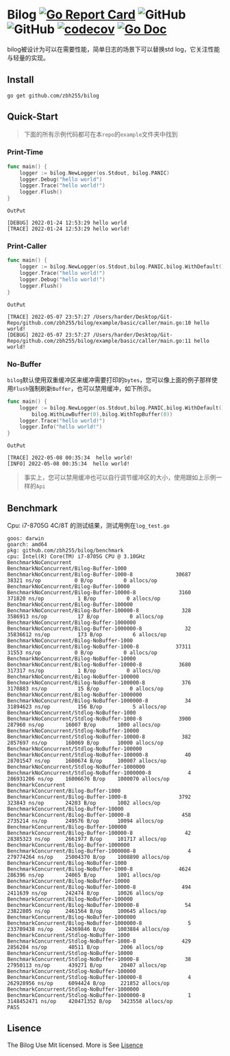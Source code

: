 # Bilog [![Go Report Card](https://goreportcard.com/badge/github.com/zbh255/bilog)](https://goreportcard.com/report/github.com/zbh255/bilog) ![GitHub](https://img.shields.io/github/license/zbh255/bilog) ![GitHub](https://github.com/zbh255/bilog/actions/workflows/go.yml/badge.svg) [![codecov](https://codecov.io/gh/zbh255/bilog/branch/main/graph/badge.svg?token=DKaQWjgsF8)](https://codecov.io/gh/zbh255/bilog) [![Go Doc](https://pkg.go.dev/badge/github.com/zbh255/bilog?utm_source=godoc)](https://pkg.go.dev/github.com/zbh255/bilog)

bilog被设计为可以在需要性能，简单日志的场景下可以替换std log，它关注性能与轻量的实现。

## Install

```shell
go get github.com/zbh255/bilog
```

## Quick-Start

> 下面的所有示例代码都可在本`repo`的`example`文件夹中找到

### Print-Time

```go
func main() {
	logger := bilog.NewLogger(os.Stdout, bilog.PANIC)
	logger.Debug("hello world")
	logger.Trace("hello world!")
	logger.Flush()
}
```

`OutPut`

```shell
[DEBUG] 2022-01-24 12:53:29 hello world
[TRACE] 2022-01-24 12:53:29 hello world!
```

### Print-Caller

```go
func main() {
	logger := bilog.NewLogger(os.Stdout,bilog.PANIC,bilog.WithDefault(),bilog.WithCaller())
	logger.Trace("hello world!")
	logger.Debug("hello world!")
	logger.Flush()
}
```

`OutPut`

```shell
[TRACE] 2022-05-07 23:57:27 /Users/harder/Desktop/Git-Repo/github.com/zbh255/bilog/example/basic/caller/main.go:10 hello world!
[DEBUG] 2022-05-07 23:57:27 /Users/harder/Desktop/Git-Repo/github.com/zbh255/bilog/example/basic/caller/main.go:11 hello world!
```

### No-Buffer

`bilog`默认使用双重缓冲区来缓冲需要打印的`bytes`，您可以像上面的例子那样使用`Flush`强制刷新`Buffer`，也可以禁用缓冲，如下所示。

```go
func main() {
	logger := bilog.NewLogger(os.Stdout,bilog.PANIC,bilog.WithDefault(),
		bilog.WithLowBuffer(0),bilog.WithTopBuffer(0))
	logger.Trace("hello world!")
	logger.Info("hello world!")
}
```

`OutPut`

```shell
[TRACE] 2022-05-08 00:35:34  hello world!
[INFO] 2022-05-08 00:35:34  hello world!
```

> 事实上，您可以禁用缓冲也可以自行调节缓冲区的大小，使用跟如上示例一样的`Api`

## Benchmark

Cpu: i7-8705G 4C/8T 的测试结果，测试用例在`log_test.go`

```shell
goos: darwin
goarch: amd64
pkg: github.com/zbh255/bilog/benchmark
cpu: Intel(R) Core(TM) i7-8705G CPU @ 3.10GHz
BenchmarkNoConcurrent
BenchmarkNoConcurrent/Bilog-Buffer-1000
BenchmarkNoConcurrent/Bilog-Buffer-1000-8         	   30687	     38321 ns/op	       0 B/op	       0 allocs/op
BenchmarkNoConcurrent/Bilog-Buffer-10000
BenchmarkNoConcurrent/Bilog-Buffer-10000-8        	    3160	    371820 ns/op	       1 B/op	       0 allocs/op
BenchmarkNoConcurrent/Bilog-Buffer-100000
BenchmarkNoConcurrent/Bilog-Buffer-100000-8       	     328	   3586913 ns/op	      17 B/op	       0 allocs/op
BenchmarkNoConcurrent/Bilog-Buffer-1000000
BenchmarkNoConcurrent/Bilog-Buffer-1000000-8      	      32	  35836612 ns/op	     173 B/op	       6 allocs/op
BenchmarkNoConcurrent/Bilog-NoBuffer-1000
BenchmarkNoConcurrent/Bilog-NoBuffer-1000-8       	   37311	     31553 ns/op	       0 B/op	       0 allocs/op
BenchmarkNoConcurrent/Bilog-NoBuffer-10000
BenchmarkNoConcurrent/Bilog-NoBuffer-10000-8      	    3680	    317317 ns/op	       1 B/op	       0 allocs/op
BenchmarkNoConcurrent/Bilog-NoBuffer-100000
BenchmarkNoConcurrent/Bilog-NoBuffer-100000-8     	     376	   3170883 ns/op	      15 B/op	       0 allocs/op
BenchmarkNoConcurrent/Bilog-NoBuffer-1000000
BenchmarkNoConcurrent/Bilog-NoBuffer-1000000-8    	      34	  31894623 ns/op	     156 B/op	       5 allocs/op
BenchmarkNoConcurrent/Stdlog-NoBuffer-1000
BenchmarkNoConcurrent/Stdlog-NoBuffer-1000-8      	    3900	    287960 ns/op	   16007 B/op	    1000 allocs/op
BenchmarkNoConcurrent/Stdlog-NoBuffer-10000
BenchmarkNoConcurrent/Stdlog-NoBuffer-10000-8     	     382	   2857697 ns/op	  160069 B/op	   10000 allocs/op
BenchmarkNoConcurrent/Stdlog-NoBuffer-100000
BenchmarkNoConcurrent/Stdlog-NoBuffer-100000-8    	      40	  28701547 ns/op	 1600674 B/op	  100007 allocs/op
BenchmarkNoConcurrent/Stdlog-NoBuffer-1000000
BenchmarkNoConcurrent/Stdlog-NoBuffer-1000000-8   	       4	 286931206 ns/op	16006676 B/op	 1000070 allocs/op
BenchmarkConcurrent
BenchmarkConcurrent/Bilog-Buffer-1000
BenchmarkConcurrent/Bilog-Buffer-1000-8           	    3792	    323843 ns/op	   24203 B/op	    1002 allocs/op
BenchmarkConcurrent/Bilog-Buffer-10000
BenchmarkConcurrent/Bilog-Buffer-10000-8          	     458	   2735214 ns/op	  249576 B/op	   10094 allocs/op
BenchmarkConcurrent/Bilog-Buffer-100000
BenchmarkConcurrent/Bilog-Buffer-100000-8         	      42	  28385323 ns/op	 2661977 B/op	  101717 allocs/op
BenchmarkConcurrent/Bilog-Buffer-1000000
BenchmarkConcurrent/Bilog-Buffer-1000000-8        	       4	 279774264 ns/op	25004370 B/op	 1008890 allocs/op
BenchmarkConcurrent/Bilog-NoBuffer-1000
BenchmarkConcurrent/Bilog-NoBuffer-1000-8         	    4624	    286396 ns/op	   24065 B/op	    1001 allocs/op
BenchmarkConcurrent/Bilog-NoBuffer-10000
BenchmarkConcurrent/Bilog-NoBuffer-10000-8        	     494	   2411639 ns/op	  242474 B/op	   10026 allocs/op
BenchmarkConcurrent/Bilog-NoBuffer-100000
BenchmarkConcurrent/Bilog-NoBuffer-100000-8       	      54	  23822805 ns/op	 2461564 B/op	  100645 allocs/op
BenchmarkConcurrent/Bilog-NoBuffer-1000000
BenchmarkConcurrent/Bilog-NoBuffer-1000000-8      	       5	 233709438 ns/op	24369846 B/op	 1003884 allocs/op
BenchmarkConcurrent/Stdlog-NoBuffer-1000
BenchmarkConcurrent/Stdlog-NoBuffer-1000-8        	     429	   2856284 ns/op	   40511 B/op	    2006 allocs/op
BenchmarkConcurrent/Stdlog-NoBuffer-10000
BenchmarkConcurrent/Stdlog-NoBuffer-10000-8       	      38	  27950113 ns/op	  439271 B/op	   20407 allocs/op
BenchmarkConcurrent/Stdlog-NoBuffer-100000
BenchmarkConcurrent/Stdlog-NoBuffer-100000-8      	       4	 262928956 ns/op	 6094424 B/op	  221852 allocs/op
BenchmarkConcurrent/Stdlog-NoBuffer-1000000
BenchmarkConcurrent/Stdlog-NoBuffer-1000000-8     	       1	3148452471 ns/op	420471352 B/op	 3423558 allocs/op
PASS
```

## Lisence

The Bilog Use Mit licensed. More is See [Lisence](https://github.com/zbh255/bilog/blob/main/LICENSE)

